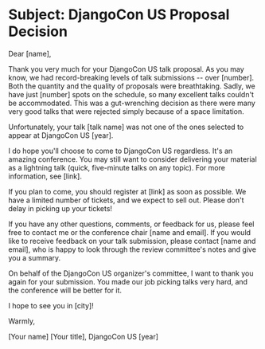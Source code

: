 # Subject: DjangoCon US Proposal Decision

Dear [name],

Thank you very much for your DjangoCon US talk proposal. As you may know, we had record-breaking levels of talk submissions -- over [number]. Both the quantity and the quality of proposals were breathtaking. Sadly, we have just [number] spots on the schedule, so many excellent talks couldn't be accommodated. This was a gut-wrenching decision as there were many very good talks that were rejected simply because of a space limitation. 

Unfortunately, your talk [talk name] was not one of the ones selected to appear at DjangoCon US [year].

I do hope you'll choose to come to DjangoCon US regardless. It's an amazing conference. You may still want to consider delivering your material as a lightning talk (quick, five-minute talks on any topic). For more information, see [link]. 

If you plan to come, you should register at [link] as soon as possible. We have a limited number of tickets, and we expect to sell out. Please don't delay in picking up your tickets!

If you have any other questions, comments, or feedback for us, please feel free to contact me or the conference chair [name and email]. If you would like to receive feedback on your talk submission, please contact [name and email], who is happy to look through the review committee's notes and give you a summary.

On behalf of the DjangoCon US organizer's committee, I want to thank you again for your submission. You made our job picking talks very hard, and the conference will be better for it.

I hope to see you in [city]!

Warmly, 

[Your name] 
[Your title], DjangoCon US [year]
